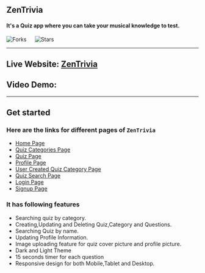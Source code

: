 ## ZenTrivia

#### It's a Quiz app where you can take your musical knowledge to test.

![Forks](https://img.shields.io/github/forks/sanjitsarkar/zentriviax)
&emsp;
![Stars](https://img.shields.io/github/stars/sanjitsarkar/zentriviax)

---

## Live Website: [ZenTrivia](https://zentrivia.vercel.app/)

## Video Demo:

---

## Get started

### Here are the links for different pages of `ZenTrivia`

- [Home Page](https://zentrivia.vercel.app/)
- [Quiz Categories Page](https://zentrivia.vercel.app/categories)
- [Quiz Page](https://zentrivia.vercel.app/quizzes)
- [Profile Page](https://zentrivia.vercel.app/profile)
- [User Created Quiz Category Page](https://zentrivia.vercel.app/profile/user/categories)
- [Quiz Search Page](https://zentrivia.vercel.app/quizzes?search="Jazz")
- [Login Page](https://zentrivia.vercel.app/login)
- [Signup Page](https://zentrivia.vercel.app/signup)

### It has following features

- Searching quiz by category.
- Creating,Updating and Deleting Quiz,Category and Questions.
- Searching Quiz by name.
- Updating Profile Information.
- Image uploading feature for quiz cover picture and profile picture.
- Dark and Light Theme
- 15 seconds timer for each question
- Responsive design for both Mobile,Tablet and Desktop.
